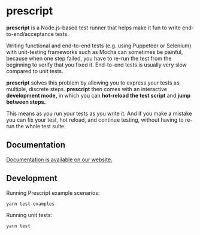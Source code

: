 # prescript

**prescript** is a Node.js-based test runner that helps make it fun to write
end-to-end/acceptance tests.

Writing functional and end-to-end tests \(e.g. using Puppeteer or Selenium\)
with unit-testing frameworks such as Mocha can sometimes be painful, because
when one step failed, you have to re-run the test from the beginning to verify
that you fixed it. End-to-end tests is usually very slow compared to unit tests.

**prescript** solves this problem by allowing you to express your tests as
multiple, discrete steps. **prescript** then comes with an interactive
**development mode,** in which you can **hot-reload the test script** and **jump
between steps.**

This means as you run your tests as you write it. And if you make a mistake you
can fix your test, hot reload, and continue testing, without having to re-run
the whole test suite.

## Documentation

[Documentation is available on our website.](https://taskworld.github.io/prescript/)

## Development

Running Prescript example scenarios:

```sh
yarn test-examples
```

Running unit tests:

```sh
yarn test
```